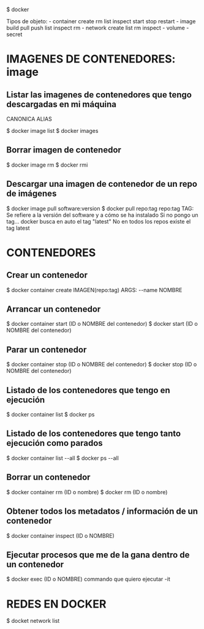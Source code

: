 $ docker <TIPO-DE-OBJETO> <COMANDO> <ARGS>

Tipos de objeto:
    - container
                          create 
                          rm
                          list
                          inspect
                          start
                          stop
                          restart
    - image
                          build
                          pull
                          push
                          list
                          inspect
                          rm
    - network
                          create
                          list
                          rm
                          inspect
    - volume
    - secret

# IMAGENES DE CONTENEDORES: image

## Listar las imagenes de contenedores que tengo descargadas en mi máquina
CANONICA                                                                    ALIAS
                                                                                
$ docker image list                                                         $ docker images

## Borrar imagen de contenedor

$ docker image rm <ID>                                                      $ docker rmi <ID>

## Descargar una imagen de contenedor de un repo de imágenes

$ docker image pull software:version                                        $ docker pull repo:tag
                    repo:tag              TAG: Se refiere a la versión del software y a cómo se ha instalado
        Si no pongo un tag... docker busca en auto el tag "latest"
            No en todos los repos existe el tag latest
            
# CONTENEDORES

## Crear un contenedor

$ docker container create <ARGS> IMAGEN(repo:tag)
    ARGS:
            --name NOMBRE

## Arrancar un contenedor

$ docker container start (ID o NOMBRE del contenedor)                      $ docker start (ID o NOMBRE del contenedor)    

## Parar un contenedor

$ docker container stop (ID o NOMBRE del contenedor)                       $ docker stop (ID o NOMBRE del contenedor)    

## Listado de los contenedores que tengo en ejecución

$ docker container list                                                    $ docker ps 

## Listado de los contenedores que tengo tanto ejecución como parados

$ docker container list --all                                              $ docker ps --all

## Borrar un contenedor

$ docker container rm (ID o nombre)                                        $ docker rm (ID o nombre)    

## Obtener todos los metadatos / información de un contenedor

$ docker container inspect (ID o NOMBRE)

## Ejecutar procesos que me de la gana dentro de un contenedor

$ docker exec (ID o NOMBRE) commando que quiero ejecutar
                            -it 
# REDES EN DOCKER

$ docket network list
